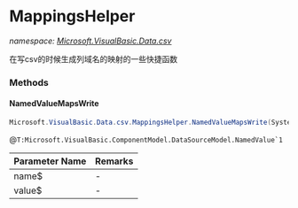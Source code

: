 ﻿# MappingsHelper
_namespace: [Microsoft.VisualBasic.Data.csv](./index.md)_

在写csv的时候生成列域名的映射的一些快捷函数



### Methods

#### NamedValueMapsWrite
```csharp
Microsoft.VisualBasic.Data.csv.MappingsHelper.NamedValueMapsWrite(System.String,System.String,System.String)
```
@``T:Microsoft.VisualBasic.ComponentModel.DataSourceModel.NamedValue`1``

|Parameter Name|Remarks|
|--------------|-------|
|name$|-|
|value$|-|



